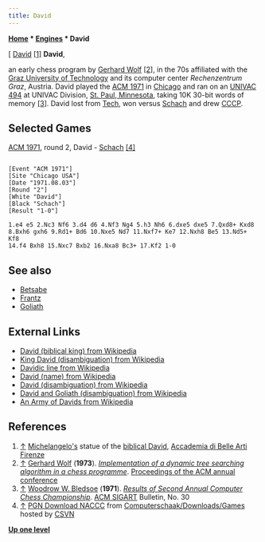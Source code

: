 ```yaml
---
title: David
---
```

**[Home](Home "Home") * [Engines](Engines "Engines") * David**

\[ [David](https://en.wikipedia.org/wiki/David_%28name%29) <a id="cite-note-1" href="#cite-ref-1">[1]</a>
**David**,

an early chess program by [Gerhard Wolf](Gerhard_Wolf "Gerhard Wolf") <a id="cite-note-2" href="#cite-ref-2">[2]</a>, in the 70s affiliated with the [Graz University of Technology](https://en.wikipedia.org/wiki/Graz_University_of_Technology) and its computer center *Rechenzentrum Graz*, Austria. David played the [ACM 1971](ACM_1971 "ACM 1971") in [Chicago](https://en.wikipedia.org/wiki/Chicago) and ran on an [UNIVAC 494](UNIVAC_494 "UNIVAC 494") at UNIVAC Division, [St. Paul, Minnesota](https://en.wikipedia.org/wiki/Saint_Paul,_Minnesota), taking 10K 30-bit words of memory <a id="cite-note-3" href="#cite-ref-3">[3]</a>. David lost from [Tech](Tech "Tech"), won versus [Schach](</Schach_(US)> "Schach (US)") and drew [CCCP](</CCCP_(US)> "CCCP (US)").

## Selected Games

[ACM 1971](ACM_1971 "ACM 1971"), round 2, David - [Schach](</Schach_(US)> "Schach (US)") <a id="cite-note-4" href="#cite-ref-4">[4]</a>

```

[Event "ACM 1971"]
[Site "Chicago USA"]
[Date "1971.08.03"]
[Round "2"]
[White "David"]
[Black "Schach"]
[Result "1-0"]

1.e4 e5 2.Nc3 Nf6 3.d4 d6 4.Nf3 Ng4 5.h3 Nh6 6.dxe5 dxe5 7.Qxd8+ Kxd8
8.Bxh6 gxh6 9.Rd1+ Bd6 10.Nxe5 Nd7 11.Nxf7+ Ke7 12.Nxh8 Be5 13.Nd5+ Kf8
14.f4 Bxh8 15.Nxc7 Bxb2 16.Nxa8 Bc3+ 17.Kf2 1-0

```

## See also

- [Betsabe](Betsabe "Betsabe")
- [Frantz](Frantz "Frantz")
- [Goliath](Goliath "Goliath")

## External Links

- [David (biblical king) from Wikipedia](https://en.wikipedia.org/wiki/David)
- [King David (disambiguation) from Wikipedia](https://en.wikipedia.org/wiki/King_David_%28disambiguation%29)
- [Davidic line from Wikipedia](https://en.wikipedia.org/wiki/Davidic_line)
- [David (name) from Wikipedia](https://en.wikipedia.org/wiki/David_%28name%29)
- [David (disambiguation) from Wikipedia](https://en.wikipedia.org/wiki/David_%28disambiguation%29)
- [David and Goliath (disambiguation) from Wikipedia](https://en.wikipedia.org/wiki/David_and_Goliath_%28disambiguation%29)
- [An Army of Davids from Wikipedia](https://en.wikipedia.org/wiki/An_Army_of_Davids)

## References

1. <a id="cite-ref-1" href="#cite-note-1">↑</a> [Michelangelo's](Category:Michelangelo "Category:Michelangelo") statue of the [biblical David](https://en.wikipedia.org/wiki/David), [Accademia di Belle Arti Firenze](https://en.wikipedia.org/wiki/Accademia_di_Belle_Arti_Firenze)
1. <a id="cite-ref-2" href="#cite-note-2">↑</a> [Gerhard Wolf](Gerhard_Wolf "Gerhard Wolf") (**1973**). *[Implementation of a dynamic tree searching algorithm in a chess programme](http://dl.acm.org/citation.cfm?id=805704)*. [Proceedings of the ACM annual conference](http://dl.acm.org/citation.cfm?id=800192&picked=prox)
1. <a id="cite-ref-3" href="#cite-note-3">↑</a> [Woodrow W. Bledsoe](Woodrow_W._Bledsoe "Woodrow W. Bledsoe") (**1971**). *[Results of Second Annual Computer Chess Championship](http://dl.acm.org/citation.cfm?id=1056574.1056576&coll=DL&dl=GUIDE&CFID=124559637&CFTOKEN=13928625)*. [ACM SIGART](ACM#SIG "ACM") Bulletin, No. 30
1. <a id="cite-ref-4" href="#cite-note-4">↑</a> [PGN Download NACCC](http://www.csvn.nl/index.php?option=com_docman&task=cat_view&gid=60&Itemid=26&lang=en) from [Computerschaak/Downloads/Games](http://www.csvn.nl/index.php?option=com_docman&task=cat_view&gid=13&Itemid=26&lang=en) hosted by [CSVN](CSVN "CSVN")

**[Up one level](Engines "Engines")**

